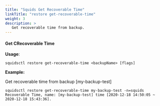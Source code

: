 ```yaml
---
title: "Squids Get Recoverable Time"
linkTitle: "restore get-recoverable-time"
weight: 3
description: >
   Get recoverable time from backup.
---
```


#### Get CRecoverable Time

**Usage**:

```shell script
squidsctl restore get-recoverable-time <backupName> [flags]
```

**Example:** 

Get recoverable time from backup [my-backup-test]

```shell
squidsctl restore get-recoverable-time my-backup-test -n=squids
Recoverable Time, name: [my-backup-test] time [2020-12-18 14:50:05 ~ 2020-12-18 15:43:36].
```